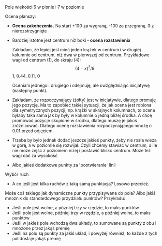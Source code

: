 Pole wiekości 6 w pionie i 7 w poziomie





Ocena planszy:

- **Ocena zakończenia.** Na start +100 za wygraną, -100 za przegraną, 0 z nierozstrzygnięte

- Bardziej istotne jest centrum niż  boki  - **ocena rozstawienia**

  Zakładam, że lepiej jest mieć jeden krążek w centrum i w drugiej kolumnie od centrum, niż dwa w pierwszej od centrum. Przykładowe wagi od centrum (1), do skraju (4):
  $$
  (4-x)^2/9
  $$
  1, 0.44, 0.11, 0

  Oceniam jednego i drugiego i odejmuję, ale uwzględniając inicjatywę (następny punkt).

- Zakładam, że rozpoczynający (żółty) jest w inicjatywie, dlatego promuję jego pozycję. Ma to zapobiec takiej sytuacji, że jak ocena jest robiona dla symetrycznych pozycji, np. krążki w skrajnych kolumnach, to ocena byłaby taka sama jak by były w kolumnie o jedną bliżej środka. A chcę promować pozycje skupione w środku, dlatego muszę je jakoś zróżnicować. Dlatego ocenę rozstawienia rozpoczynającego mnożę o 0.01 przed odjęciem.

- Trzeba by było jednak dodać jeszcze jakieś punkty, żeby nie rosła wieża w górę, a w poziomie się rozwijał. Czyli chcemy stawiać w  centrum, o ile nie może zejść z poziomem niżej i postawić blisko centrum. Może też wagi dać za wysokość

- Albo jakieś dodatkowe punkty za 'pootwieranie' linii

Wybór ruch

* A co jeśli jest kilka ruchów z taką samą punktacją? Losowo przecież.

Może coś takiego jak dynamiczne punkty przypisywane do pola? Albo jakiś mnożnik do standardowego przydziału punktów? Przykładu:

* Jeśli pole jest wolne, a później trzy w rzędzie, to maks punktów
* Jeśli pole jest wolne, później trzy w rzędzie, a później wolne, to maks punktów
* Jeśli w jakieś pole wchodzą dwa układy, to sumowane są punkty z obu i mnożone przez jakąś premię
* Jeśli na polu są punkty za jakiś układ, i powyżej również, to każde z tych pól dostaje jakąś premię

